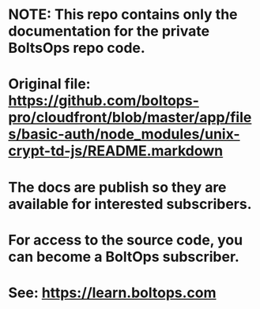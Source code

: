 # NOTE: This repo contains only the documentation for the private BoltsOps repo code.
# Original file: https://github.com/boltops-pro/cloudfront/blob/master/app/files/basic-auth/node_modules/unix-crypt-td-js/README.markdown
# The docs are publish so they are available for interested subscribers.
# For access to the source code, you can become a BoltOps subscriber.
# See: https://learn.boltops.com
